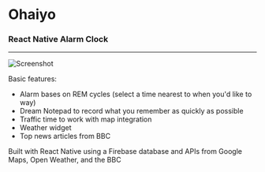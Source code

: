 
# Ohaiyo 
### React Native Alarm Clock

___

![Screenshot](https://user-images.githubusercontent.com/13547790/29738652-4f1af8de-89dd-11e7-948f-49305fabae7e.png)

Basic features:
 * Alarm bases on REM cycles (select a time nearest to when you'd like to way)
 * Dream Notepad to record what you remember as quickly as possible
 * Traffic time to work with map integration 
 * Weather widget 
 * Top news articles from BBC


Built with React Native using a Firebase database and APIs from Google Maps, Open Weather, and the BBC
